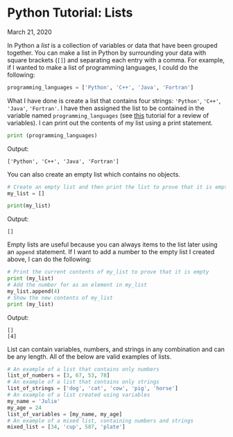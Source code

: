 # Python Tutorial: Lists

March 21, 2020

In Python a _list_ is a collection of variables or data that have been grouped together.  You can make a list in Python by surrounding your data with square brackets (`[]`) and separating each entry with a comma.  For example, if I wanted to make a list of programming languages, I could do the following:

``` python
programming_languages = ['Python', 'C++', 'Java', 'Fortran']
```

What I have done is create a list that contains four strings: `'Python'`, `'C++'`, `'Java'`, `'Fortran'`.  I have then assigned the list to be contained in the variable named `programming_languages` (see [this](VariablesAndPrint.md) tutorial for a review of variables).  I can print out the contents of my list using a print statement.

``` python
print (programming_languages)
```

Output:
```
['Python', 'C++', 'Java', 'Fortran']
```

You can also create an empty list which contains no objects.

``` python
# Create an empty list and then print the list to prove that it is empty
my_list = []

print(my_list)
```

Output:
```
[]
```

Empty lists are useful because you can always items to the list later using an `append` statement.  If I want to add a number to the empty list I created above, I can do the following:

``` python
# Print the current contents of my_list to prove that it is empty
print (my_list)
# Add the number for as an element in my_list
my_list.append(4)
# Show the new contents of my_list
print (my_list)
```

Output:
```
[]
[4]
```

List can contain variables, numbers, and strings in any combination and can be any length.  All of the below are valid examples of lists.

``` python
# An example of a list that contains only numbers
list_of_numbers = [3, 67, 53, 78]
# An example of a list that contains only strings
list_of_strings = ['dog', 'cat', 'cow', 'pig', 'horse']
# An example of a list created using variables
my_name = 'Julie'
my_age = 24
list_of_variables = [my_name, my_age]
# An example of a mixed list, containing numbers and strings
mixed_list = [34, 'cup', 587, 'plate']
```

